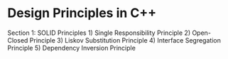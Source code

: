 # Design Principles in C++

Section 1: SOLID Principles
    1) Single Responsibility Principle
    2) Open-Closed Principle
    3) Liskov Substitution Principle
    4) Interface Segregation Principle
    5) Dependency Inversion Principle